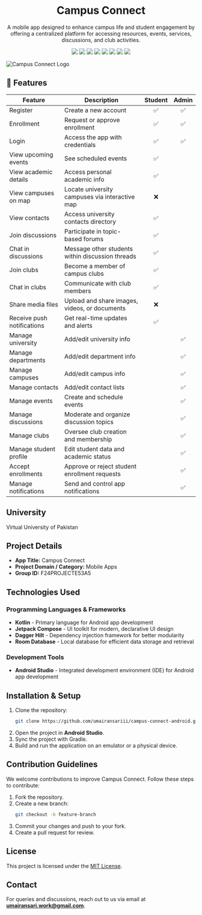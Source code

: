 <div align="center">
   <h1>Campus Connect</h1>
   <p>A mobile app designed to enhance campus life and student engagement by offering a centralized platform for accessing resources, events, services, discussions, and club activities.</p>
   <img src="https://img.shields.io/badge/platform-android-green?style=flat-square&logo=android" />
   <img src="https://img.shields.io/badge/language-kotlin-blueviolet?style=flat-square&logo=kotlin" />
   <img src="https://img.shields.io/badge/target_sdk-v35-orange?style=flat-square" />
   <img src="https://img.shields.io/badge/room_database-v2.6.1-red?style=flat-square" />
   <img src="https://img.shields.io/badge/dagger_hilt-v2.51.1-blue?style=flat-square" />
   <img src="https://img.shields.io/badge/coil-v2.4.0-violet?style=flat-square" />
   <img src="https://img.shields.io/badge/gradle-8.4-02303A?style=flat-square&logo=gradle" />
   <img src="https://img.shields.io/badge/jetpack_compose-1.6.0-4285F4?style=flat-square&logo=jetpack-compose" />
</div>

![Campus Connect Logo](https://raw.githubusercontent.com/umairansariii/campus-connect-android/refs/heads/docs/update-readme/.media/register-home-discussion-page.png)

## 🚀 Features

| Feature                    | Description                                      | Student | Admin |
| -------------------------- | ------------------------------------------------ | :-----: | :---: |
| Register                   | Create a new account                             |   ✅    |  ✅   |
| Enrollment                 | Request or approve enrollment                    |   ✅    |  ✅   |
| Login                      | Access the app with credentials                  |   ✅    |  ✅   |
| View upcoming events       | See scheduled events                             |   ✅    |       |
| View academic details      | Access personal academic info                    |   ✅    |       |
| View campuses on map       | Locate university campuses via interactive map   |   ❌    |       |
| View contacts              | Access university contacts directory             |   ✅    |       |
| Join discussions           | Participate in topic-based forums                |   ✅    |       |
| Chat in discussions        | Message other students within discussion threads |   ✅    |       |
| Join clubs                 | Become a member of campus clubs                  |   ✅    |       |
| Chat in clubs              | Communicate with club members                    |   ✅    |       |
| Share media files          | Upload and share images, videos, or documents    |   ❌    |       |
| Receive push notifications | Get real-time updates and alerts                 |   ✅    |       |
| Manage university          | Add/edit university info                         |         |  ✅   |
| Manage departments         | Add/edit department info                         |         |  ✅   |
| Manage campuses            | Add/edit campus info                             |         |  ✅   |
| Manage contacts            | Add/edit contact lists                           |         |  ✅   |
| Manage events              | Create and schedule events                       |         |  ✅   |
| Manage discussions         | Moderate and organize discussion topics          |         |  ✅   |
| Manage clubs               | Oversee club creation and membership             |         |  ✅   |
| Manage student profile     | Edit student data and academic status            |         |  ✅   |
| Accept enrollments         | Approve or reject student enrollment requests    |         |  ✅   |
| Manage notifications       | Send and control app notifications               |         |  ✅   |

## University

Virtual University of Pakistan

## Project Details

- **App Title:** Campus Connect
- **Project Domain / Category:** Mobile Apps
- **Group ID:** F24PROJECTE53A5

## Technologies Used

### Programming Languages & Frameworks

- **Kotlin** - Primary language for Android app development
- **Jetpack Compose** - UI toolkit for modern, declarative UI design
- **Dagger Hilt** - Dependency injection framework for better modularity
- **Room Database** - Local database for efficient data storage and retrieval

### Development Tools

- **Android Studio** - Integrated development environment (IDE) for Android app development

## Installation & Setup

1. Clone the repository:
   ```bash
   git clone https://github.com/umairansariii/campus-connect-android.git
   ```
2. Open the project in **Android Studio**.
3. Sync the project with Gradle.
4. Build and run the application on an emulator or a physical device.

## Contribution Guidelines

We welcome contributions to improve Campus Connect. Follow these steps to contribute:

1. Fork the repository.
2. Create a new branch:
   ```bash
   git checkout -b feature-branch
   ```
3. Commit your changes and push to your fork.
4. Create a pull request for review.

## License

This project is licensed under the [MIT License](LICENSE).

## Contact

For queries and discussions, reach out to us via email at **umairansari.work@gmail.com**.
